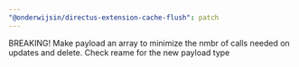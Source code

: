 ```yaml
---
"@onderwijsin/directus-extension-cache-flush": patch
---
```


BREAKING! Make payload an array to minimize the nmbr of calls needed on updates and delete. Check reame for the new payload type
